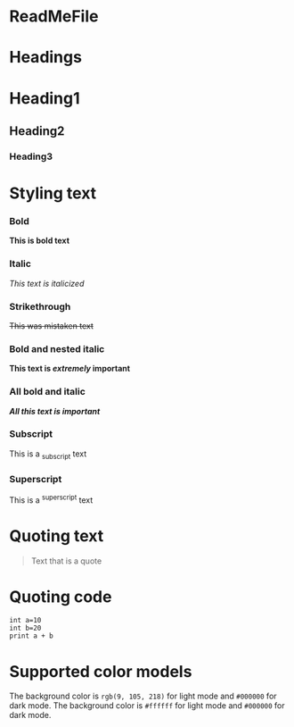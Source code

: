 # ReadMeFile

# Headings

# Heading1
## Heading2
### Heading3




# Styling text

### Bold
**This is bold text**

### Italic
_This text is italicized_

### Strikethrough
~~This was mistaken text~~

### Bold and nested italic
**This text is _extremely_ important**

### All bold and italic
***All this text is important***

### Subscript
This is a <sub>subscript</sub> text

### Superscript
This is a <sup>superscript</sup> text




# Quoting text
> Text that is a quote




# Quoting code
```
int a=10
int b=20
print a + b
```



# Supported color models
The background color is `rgb(9, 105, 218)` for light mode and `#000000` for dark mode.
The background color is `#ffffff` for light mode and `#000000` for dark mode.
